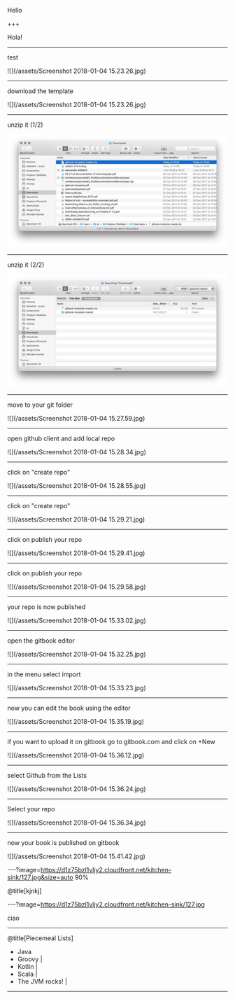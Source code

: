 
Hello

+++

Hola!

---

test

![](/assets/Screenshot 2018-01-04 15.23.26.jpg)

---

<!-- <img src="" alt="Drawing" style="width: 200px;" class="roar"/> -->

download the template

![](/assets/Screenshot 2018-01-04 15.23.26.jpg)

---

unzip it (1/2)

<img src="/assets/Screenshot 2018-01-04 15.25.57.jpg" alt="Drawing" />

---

unzip it (2/2)

<img src="/assets/Screenshot 2018-01-04 15.26.30.jpg" alt="Drawing" class="roar"/>


---

move to your git folder

![](/assets/Screenshot 2018-01-04 15.27.59.jpg)

---


open github client and add local repo

![](/assets/Screenshot 2018-01-04 15.28.34.jpg)

---

click on "create repo"

![](/assets/Screenshot 2018-01-04 15.28.55.jpg)

---

click on "create repo"

![](/assets/Screenshot 2018-01-04 15.29.21.jpg)

---

click on publish your repo

![](/assets/Screenshot 2018-01-04 15.29.41.jpg)

---

click on publish your repo

![](/assets/Screenshot 2018-01-04 15.29.58.jpg)

---

your repo is now published

![](/assets/Screenshot 2018-01-04 15.33.02.jpg)

---

open the gitbook editor

![](/assets/Screenshot 2018-01-04 15.32.25.jpg)

---

in the menu select import

![](/assets/Screenshot 2018-01-04 15.33.23.jpg)


---

now you can edit the book using the editor

![](/assets/Screenshot 2018-01-04 15.35.19.jpg)


---

if you want to upload it on gitbook go to gitbook.com and click on +New

![](/assets/Screenshot 2018-01-04 15.36.12.jpg)


---

select Github from the Lists

![](/assets/Screenshot 2018-01-04 15.36.24.jpg)


---

Select your repo

![](/assets/Screenshot 2018-01-04 15.36.34.jpg)


---

now your book is published on gitbook

![](/assets/Screenshot 2018-01-04 15.41.42.jpg)

---?image=https://d1z75bzl1vljy2.cloudfront.net/kitchen-sink/127.jpg&size=auto 90%

@title[kjnkj]

---?image=https://d1z75bzl1vljy2.cloudfront.net/kitchen-sink/127.jpg

ciao


---

@title[Piecemeal Lists]

- Java
- Groovy |
- Kotlin |
- Scala  |
- The JVM rocks! |

---
